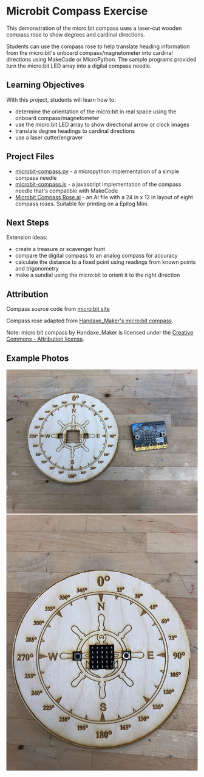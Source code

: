 # Microbit Compass Exercise

This demonstration of the micro:bit compass uses a laser-cut wooden compass rose to show degrees and cardinal directions.

Students can use the compass rose to help translate heading information from the micro:bit's onboard compass/magnetometer into cardinal directions using MakeCode or MicroPython. The sample programs provided turn the micro:bit LED array into a digital compass needle.

## Learning Objectives
With this project, students will learn how to:
* determine the orientation of the micro:bit in real space using the onboard compass/magnetometer
* use the micro:bit LED array to show directional arrow or clock images
* translate degree headings to cardinal directions
* use a laser cutter/engraver

## Project Files
* [microbit-compass.py](microbit-compass.py) - a micropython implementation of a simple compass needle
* [microbit-compass.js](microbit-compass.js) - a javascript implementation of the compass needle that's compatible with MakeCode
* [Microbit Compass Rose.ai](Microbit%20Compass%20Rose.ai) - an AI file with a 24 in x 12 in layout of eight compass roses. Suitable for printing on a Epilog Mini.

## Next Steps
Extension ideas:
* create a treasure or scavenger hunt
* compare the digital compass to an analog compass for accuracy
* calculate the distance to a fixed point using readings from known points and trigonometry
* make a sundial using the micro:bit to orient it to the right direction

## Attribution
Compass source code from [micro:bit site](http://microbit-micropython.readthedocs.io/en/latest/tutorials/direction.html)

Compass rose adapted from [Handaxe_Maker's micro:bit compass](https://www.thingiverse.com/thing:2621163).

Note: micro:bit compass by Handaxe_Maker is licensed under the [Creative Commons - Attribution license](http://creativecommons.org/licenses/by/3.0/).

## Example Photos
![Micro:bit and compass rose cut from 3mm plywood](images/microbit-and-rose.JPG)
![Micro:bit inserted into compass rose](images/microbit-in-rose.JPG)
